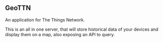 GeoTTN
------

An application for The Things Network.

This is an all in one server, that will store historical data of your devices and display them on a map, also exposing an API to query.

